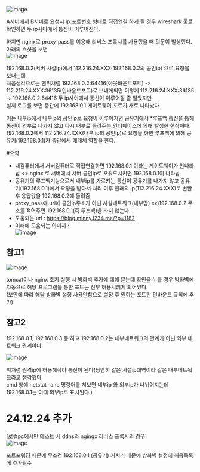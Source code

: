 ![image](https://github.com/2nho/personal-study/assets/97571604/3402fc5b-9808-4b9d-8308-5607d59acccc)  


A서버에서 B서버로 요청시 ip:포트번호 형태로 직접연결 하게 될 경우 wireshark 툴로 확인하면 두 ip사이에서 통신이 이루어진다.

하지만 nginx로 proxy_pass를 이용해 리버스 프록시를 사용했을 때 의문이 발생했다.   
아래의 스샷을 보면  
![image](https://github.com/2nho/personal-study/assets/97571604/a46bbf0e-61ad-4eef-867f-ced291a63c25)  

192.168.0.2(서버 사설ip)에서 112.216.24.XXX(192.168.0.2의 공인ip) 으로 요청을 보내는데   
처음생각으로는 맨위처럼 192.168.0.2:64416(아웃바운트포트) -> 112.216.24.XXX:36135(인바운드포트)로 보내게되면 
이렇게 112.216.24.XXX:36135 -> 192.168.0.2:64416 두 ip사이에서 통신이 이루어질 줄 알았지만  
실제 로그를 보면 중간에 192.168.0.1 게이트웨이 포트가 새로 나타났다.

이는 내부ip에서 내부ip의 공인ip로 요청이 이루어지면 공유기에서 *루프백 통신을 통해 통신이 외부로 나가지 않고 다시 내부로 돌려주는 인터페이스에 의해 발생한 현상이다. 
192.168.0.2에서 112.216.24.XXX(내부 ip의 공인ip)로 요청을 하면 루프백에 의해 공유기(192.168.0.1)가 중간에서 매개체 역할을 한다.



#요약 

- 내컴퓨터에서 서버컴퓨터로 직접연결하면 192.168.0.1 이라는 게이트웨이가 안나타남 <> nginx 로 서버에서 서버 공인ip로 포워드시키면 192.168.0.1이 나타남   
- 공유기의 루프백기능으로서 내부ip를 가르키는 통신이 공유기를 나가지 않고 공유기(192.168.0.1)에서 요청을 받아서 처리 이후 원래의 ip(112.216.24.XXX)로 변환 후 응답값을 192.168.0.2에 돌려줌  
- proxy_pass에 url에 공인ip주소가 아닌 사설네트워크(내부망) ex)192.168.0.2 주소를 적어주면 192.168.0.1(즉 루프백)을 타지 않는다. 
- 도움되는 url : https://blog.minny.i234.me/?p=1182  
- 이해에 도움되는 이미지 :  
![image](https://github.com/2nho/personal-study/assets/97571604/62f87942-ae54-4a13-8233-081c85ecf792)

  
## 참고1

![image](https://github.com/2nho/personal-study/assets/97571604/4d4d4ae4-97ef-4fb9-8250-712793782008)

tomcat이나 nginx 초기 실행 시 방화벽 추가에 대해 묻는데 확인을 누를 경우 방화벽에 자동으로 해당 프로그램을 통한 포트는 전부 허용시키게 되어있다.  
(보안에 따라 해당 방화벽 설정 사용안함으로 설정 후 원하는 포트만 인바운드 규칙에 추가)


## 참고2  
192.168.0.1, 192.168.0.3 등 하고 192.168.0.2는 내부네트워크의 관계가 아닌 외부 네트워크 관계이다.  

![image](https://github.com/2nho/personal-study/assets/97571604/a92a7508-b6e4-4617-8c58-9a4178b4ff6b)

위처럼 원격ip에 허용해줘야 통신이 된다(당연히 같은 사설ip대역이라 같은 내부네트워크라고 생각했다.  
cmd 창에 netstat -ano 명령어를 쳐보면 내부ip 와 외부ip가 나뉘어지는데 192.168.0.1는 이때 외부ip로 표시된다.)




# 24.12.24 추가

[로컬pc에서만 테스트 시 ddns와 ngingx 리버스 프록시의 경우]  
![image](https://github.com/user-attachments/assets/e2ecb9a0-fe51-4a37-bb4a-c89ec18a2e99)

포트포워딩 때문에 무조건 192.168.0.1 (공유기) 거치기 때문에 방화벽 설정에 허용목록에 추가필수 
